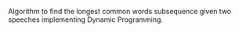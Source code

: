 Algorithm to find the longest common words subsequence given two speeches implementing Dynamic Programming.
